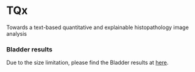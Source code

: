 # TQx
Towards a text-based quantitative and explainable histopathology image analysis

### Bladder results
Due to the size limitation, please find the Bladder results at [here]([https://duckduckgo.com](https://drive.google.com/drive/folders/14zNPbc-L9EtEocHutuMK78xg8ZFBhc98?usp=drive_link)https://drive.google.com/drive/folders/14zNPbc-L9EtEocHutuMK78xg8ZFBhc98?usp=drive_link).
